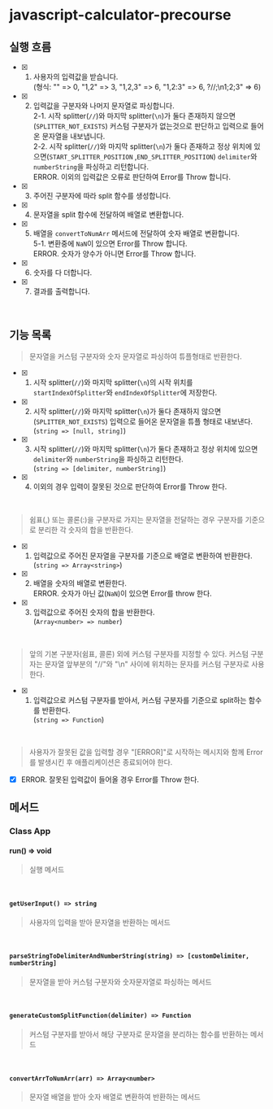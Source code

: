 # javascript-calculator-precourse

## 실행 흐름
- [x] 1. 사용자의 입력값을 받습니다.   
(형식: "" => 0, "1,2" => 3, "1,2,3" => 6, "1,2:3" => 6, ?//;\n1;2;3" => 6)

- [x] 2. 입력값을 구분자와 나머지 문자열로 파싱합니다.   
      2-1. 시작 splitter(`//`)와 마지막 splitter(`\n`)가 둘다 존재하지 않으면(`SPLITTER_NOT_EXISTS`) 커스텀 구분자가 없는것으로 판단하고 입력으로 들어온 문자열을 내보냅니다.   
      2-2. 시작 splitter(`//`)와 마지막 splitter(`\n`)가 둘다 존재하고 정상 위치에 있으면(`START_SPLITTER_POSITION` ,`END_SPLITTER_POSITION`) `delimiter`와 `numberString`을 파싱하고 리턴합니다.   
      ERROR. 이외의 입력값은 오류로 판단하여 Error를 Throw 합니다.

- [x] 3. 주어진 구분자에 따라 split 함수를 생성합니다.

- [x] 4. 문자열을 split 함수에 전달하여 배열로 변환합니다.

- [x] 5. 배열을 `convertToNumArr` 메서드에 전달하여 숫자 배열로 변환합니다.   
      5-1. 변환중에 `NaN`이 있으면 Error를 Throw 합니다.   
      ERROR. 숫자가 양수가 아니면 Error를 Throw 합니다.

- [x] 6. 숫자를 다 더합니다.

- [x] 7. 결과를 출력합니다.

<br/>
   
## 기능 목록

> 문자열을 커스텀 구분자와 숫자 문자열로 파싱하여 튜플형태로 반환한다.

- [x] 1. 시작 splitter(`//`)와 마지막 splitter(`\n`)의 시작 위치를 `startIndexOfSplitter`와 `endIndexOfSplitter`에 저장한다.

- [x] 2. 시작 splitter(`//`)와 마지막 splitter(`\n`)가 둘다 존재하지 않으면(`SPLITTER_NOT_EXISTS`) 입력으로 들어온 문자열을 튜플 형태로 내보낸다.   
      (`string => [null, string]`)

- [x] 3. 시작 splitter(`//`)와 마지막 splitter(`\n`)가 둘다 존재하고 정상 위치에 있으면 `delimiter`와 `numberString`을 파싱하고 리턴한다.   
      (`string => [delimiter, numberString]`)

- [x] 4. 이외의 경우 입력이 잘못된 것으로 판단하여 Error를 Throw 한다.
      
<br/>

> 쉼표(,) 또는 콜론(:)을 구분자로 가지는 문자열을 전달하는 경우 구분자를 기준으로 분리한 각 숫자의 합을 반환한다.

- [x] 1. 입력값으로 주어진 문자열을 구분자를 기준으로 배열로 변환하여 반환한다.   
(`string => Array<string>`) 

- [x] 2. 배열을 숫자의 배열로 변환한다.   
      ERROR. 숫자가 아닌 값(`NaN`)이 있으면 Error를 throw 한다.

- [x] 3. 입력값으로 주어진 숫자의 합을 반환한다.   
(`Array<number> => number`)
    
<br/>    

> 앞의 기본 구분자(쉼표, 콜론) 외에 커스텀 구분자를 지정할 수 있다. 커스텀 구분자는 문자열 앞부분의 "//"와 "\n" 사이에 위치하는 문자를 커스텀 구분자로 사용한다.

- [x] 1. 입력값으로 커스텀 구분자를 받아서, 커스텀 구분자를 기준으로 split하는 함수를 반환한다.   
(`string => Function`)
    
<br/>

> 사용자가 잘못된 값을 입력할 경우 "[ERROR]"로 시작하는 메시지와 함께 Error를 발생시킨 후 애플리케이션은 종료되어야 한다.

- [x] ERROR. 잘못된 입력값이 들어올 경우 Error를 Throw 한다.

## 메서드

### Class App
#### run() => void
> 실행 메서드
<br/>

#### `getUserInput() => string`
> 사용자의 입력을 받아 문자열을 반환하는 메서드
<br/>

#### `parseStringToDelimiterAndNumberString(string) => [customDelimiter, numberString]`
> 문자열을 받아 커스텀 구분자와 숫자문자열로 파싱하는 메서드
<br/>

#### `generateCustomSplitFunction(delimiter) => Function`
> 커스텀 구분자를 받아서 해당 구분자로 문자열을 분리하는 함수를 반환하는 메서드
<br/>

#### `convertArrToNumArr(arr) => Array<number>`
> 문자열 배열을 받아 숫자 배열로 변환하여 반환하는 메서드
